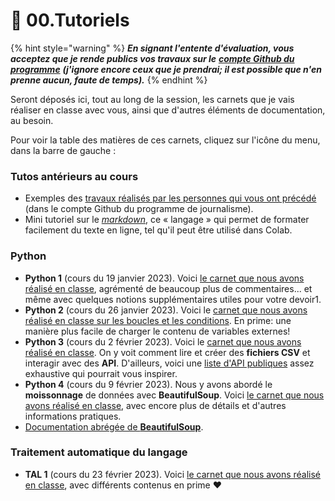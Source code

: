 # 🚸 00.Tutoriels

{% hint style="warning" %}
_**En signant l'entente d'évaluation, vous acceptez que je rende publics vos travaux sur le**_ [_**compte Github du programme**_](https://github.com/Journalisme-UQAM) _**(j'ignore encore ceux que je prendrai; il est possible que n'en prenne aucun, faute de temps).**_
{% endhint %}

Seront déposés ici, tout au long de la session, les carnets que je vais réaliser en classe avec vous, ainsi que d'autres éléments de documentation, au besoin.

Pour voir la table des matières de ces carnets, cliquez sur l'icône du menu, dans la barre de gauche :

### Tutos antérieurs au cours

* Exemples des [travaux réalisés par les personnes qui vous ont précédé](https://github.com/Journalisme-UQAM/) (dans le compte Github du programme de journalisme).
* Mini tutoriel sur le [_markdown_](https://colab.research.google.com/drive/1nQf6fBVpfhkJxOMGJw\_9G1lwwZBxdczU?usp=sharing), ce « langage » qui permet de formater facilement du texte en ligne, tel qu'il peut être utilisé dans Colab.

### Python

* **Python 1** (cours du 19 janvier 2023). Voici [le carnet que nous avons réalisé en classe](https://colab.research.google.com/drive/1QG-qvMPWkyvVI5eyRwGLX-MRg0jeLEol?usp=sharing), agrémenté de beaucoup plus de commentaires... et même avec quelques notions supplémentaires utiles pour votre devoir1.
* **Python 2** (cours du 26 janvier 2023). Voici le [carnet que nous avons réalisé en classe sur les boucles et les conditions](https://colab.research.google.com/drive/1ZPH8p15kXtxke\_JsOc\_oqQBxq130z4ig?usp=sharing). En prime: une manière plus facile de charger le contenu de variables externes!
* **Python 3** (cours du 2 février 2023). Voici le [carnet que nous avons réalisé en classe](https://colab.research.google.com/drive/1lRHvJsOvq9z5fyhnnquL61lwaLFvUwvg?usp=sharing). On y voit comment lire et créer des **fichiers CSV** et interagir avec des **API**. D'ailleurs, voici une [liste d'API publiques](https://github.com/public-apis/public-apis) assez exhaustive qui pourrait vous inspirer.
* **Python 4** (cours du 9 février 2023). Nous y avons abordé le **moissonnage** de données avec **BeautifulSoup**. Voici [le carnet que nous avons réalisé en classe](https://colab.research.google.com/drive/1L2Sqf3CR\_UW9K\_lEd\_NggZU-hGok31lG?usp=sharing), avec encore plus de détails et d'autres informations pratiques.
* [Documentation abrégée de **BeautifulSoup**](http://jhroy.ca/uqam/edm5240/BeautifulSoup-DocAbregee.pdf).

### Traitement automatique du langage

* **TAL 1** (cours du 23 février 2023). Voici [le carnet que nous avons réalisé en classe](https://colab.research.google.com/drive/15kX4VE\_t8lzvmpHCWAI4gRdWsJ6mvMoq?usp=sharing), avec différents contenus en prime :heart:
